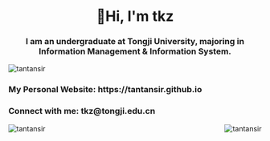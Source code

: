<h1 align="center">👋Hi, I'm tkz</h1>
<h3 align="center"> I am an undergraduate at Tongji University, majoring in Information Management & Information System.</h3>

<p align="left"> <img src="https://komarev.com/ghpvc/?username=tantansir&label=Profile%20views&color=0e75b6&style=flat" alt="tantansir" /> </p>
<h3 align="left">My Personal Website: https://tantansir.github.io</h3>
<h3 align="left">Connect with me: tkz@tongji.edu.cn</h3>
<p align="left">
</p>

<p><img align="left" src="https://github-readme-stats.vercel.app/api/top-langs?username=tantansir&show_icons=true&locale=en&layout=compact" alt="tantansir" /></p>

<p>&nbsp;<img align="right" src="https://github-readme-stats.vercel.app/api?username=tantansir&show_icons=true&locale=en" alt="tantansir" /></p>
